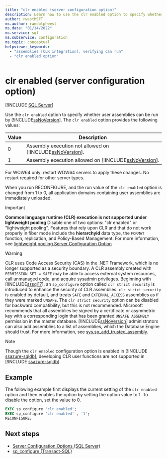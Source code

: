 ```yaml
---
title: "clr enabled (server configuration option)"
description: Learn how to use the clr enabled option to specify whether SQL Server can run user assemblies. See when common language runtime execution is not supported.
author: rwestMSFT
ms.author: randolphwest
ms.date: "01/14/2022"
ms.service: sql
ms.subservice: configuration
ms.topic: conceptual
helpviewer_keywords:
  - "assemblies [CLR integration], verifying can run"
  - "clr enabled option"
---
```

# clr enabled (server configuration option)
 [!INCLUDE [SQL Server](../../includes/applies-to-version/sqlserver.md)]

  Use the `clr enabled` option to specify whether user assemblies can be run by [!INCLUDE[ssNoVersion](../../includes/ssnoversion-md.md)]. The `clr enabled` option provides the following values: 
  
|Value|Description|  
|-----------|-----------------|  
|0|Assembly execution not allowed on [!INCLUDE[ssNoVersion](../../includes/ssnoversion-md.md)].|  
|1|Assembly execution allowed on [!INCLUDE[ssNoVersion](../../includes/ssnoversion-md.md)].|  
  
For WOW64 only: restart WOW64 servers to apply these changes. No restart required for other server types.  

When you run RECONFIGURE, and the run value of the `clr enabled` option is changed from 1 to 0, all application domains containing user assemblies are immediately unloaded.  

> [!IMPORTANT]
>  **Common language runtime (CLR) execution is not supported under lightweight pooling** Disable one of two options: "clr enabled" or "lightweight pooling". Features that rely upon CLR and that do not work properly in fiber mode include the **hierarchyid** data type, the `FORMAT` function, replication, and Policy-Based Management. For more information, see [lightweight pooling Server Configuration Option](../../database-engine/configure-windows/lightweight-pooling-server-configuration-option.md)  

 
> [!WARNING]
>  CLR uses Code Access Security (CAS) in the .NET Framework, which is no longer supported as a security boundary. A CLR assembly created with `PERMISSION_SET = SAFE` may be able to access external system resources, call unmanaged code, and acquire sysadmin privileges. Beginning with [!INCLUDE[sssql17](../../includes/sssql17-md.md)], an `sp_configure` option called `clr strict security` is introduced to enhance the security of CLR assemblies. `clr strict security` is enabled by default, and treats `SAFE` and `EXTERNAL_ACCESS` assemblies as if they were marked `UNSAFE`. The `clr strict security` option can be disabled for backward compatibility, but this is not recommended. Microsoft recommends that all assemblies be signed by a certificate or asymmetric key with a corresponding login that has been granted `UNSAFE ASSEMBLY` permission in the master database. [!INCLUDE[ssNoVersion](../../includes/ssnoversion-md.md)] administrators can also add assemblies to a list of assemblies, which the Database Engine should trust. For more information, see [sys.sp_add_trusted_assembly](../../relational-databases/system-stored-procedures/sys-sp-add-trusted-assembly-transact-sql.md).

> [!NOTE]
> Though the `clr enabled` configuration option is enabled in [!INCLUDE [ssazure-sqldb](../../includes/ssazure-sqldb.md)], developing CLR user functions are not supported in [!INCLUDE [ssazure-sqldb](../../includes/ssazure-sqldb.md)].

## Example  
 The following example first displays the current setting of the `clr enabled` option and then enables the option by setting the option value to 1. To disable the option, set the value to 0.  
  
```sql  
EXEC sp_configure 'clr enabled';  
EXEC sp_configure 'clr enabled' , '1';  
RECONFIGURE;    
```  
  
## Next steps

 - [Server Configuration Options &#40;SQL Server&#41;](../../database-engine/configure-windows/server-configuration-options-sql-server.md)   
 - [sp_configure &#40;Transact-SQL&#41;](../../relational-databases/system-stored-procedures/sp-configure-transact-sql.md)   

  
  

